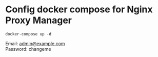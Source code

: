 # Config docker compose for Nginx Proxy Manager

`docker-compose up -d`

Email: admin@example.com  
Password: changeme  